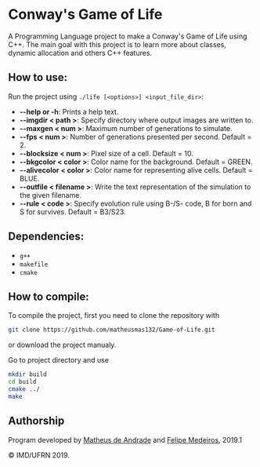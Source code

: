 # Conway's Game of Life

A Programming Language project to make a Conway's Game of Life using C++. The main goal with this project is to learn more about classes, dynamic allocation and others C++ features.

## How to use:
Run the project using `./life [<options>] <input_file_dir>`:
* **--help or -h**: Prints a help text.
* **--imgdir < path >**: Specify directory where output images are written to.
* **--maxgen < num >**: Maximum number of generations to simulate.
* **--fps < num >**: Number of generations presented per second. Default = 2.
* **--blocksize < num >**: Pixel size of a cell. Default = 10.
* **--bkgcolor < color >**: Color name for the background. Default = GREEN.
* **--alivecolor < color >**: Color name for representing alive cells. Default = BLUE.
* **--outfile < filename >**: Write the text representation of the simulation to the given filename.
* **--rule < code >**: Specify evolution rule using B-/S- code, B for born and S for survives. Default = B3/S23.

## Dependencies:
* `g++`
* `makefile`
* `cmake`

## How to compile:
To compile the project, first you need to clone the repository with

```bash
git clone https://github.com/matheusmas132/Game-of-Life.git
```

or download the project manualy.

Go to project directory and use

```bash
mkdir build
cd build
cmake ../
make
```

## Authorship
Program developed by [Matheus de Andrade](https://github.com/matheusmas132) and [Felipe Medeiros](https://github.com/felipecolares22), 2019.1

&copy; IMD/UFRN 2019.